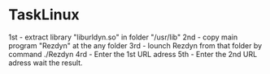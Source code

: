 # TaskLinux
1st - extract library "liburldyn.so" in folder "/usr/lib"
2nd - copy main program "Rezdyn" at the any folder
3rd - lounch Rezdyn from that folder by command ./Rezdyn
4rd - Enter the 1st URL adress 
5th - Enter the 2nd URL adress 
wait the result.
